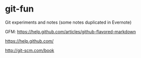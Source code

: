 git-fun
=======

Git experiments and notes (some notes duplicated in Evernote)

GFM: https://help.github.com/articles/github-flavored-markdown

https://help.github.com/

http://git-scm.com/book
